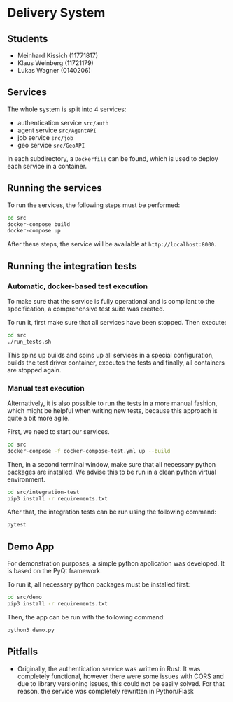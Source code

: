 # Delivery System
## Students
  - Meinhard Kissich (11771817)
  - Klaus Weinberg (11721179)
  - Lukas Wagner (0140206)


## Services

The whole system is split into 4 services:
  - authentication service `src/auth`
  - agent service `src/AgentAPI`
  - job service `src/job`
  - geo service `src/GeoAPI`

In each subdirectory, a `Dockerfile` can be found, which is used to
deploy each service in a container.

## Running the services

To run the services, the following steps must be performed:

```bash
cd src
docker-compose build
docker-compose up
```

After these steps, the service will be available at `http://localhost:8000`.


## Running the integration tests
### Automatic, docker-based test execution
To make sure that the service is fully operational and is compliant to the
specification, a comprehensive test suite was created. 

To run it, first make sure that all services have been stopped. Then execute:
```bash
cd src
./run_tests.sh
```

This spins up builds and spins up all services in a special configuration, builds the test driver container, executes the tests
and finally, all containers are stopped again.

### Manual test execution
Alternatively, it is also possible to run the tests in a more manual fashion, which might be helpful when writing new tests, because 
this approach is quite a bit more agile.

First, we need to start our services.
```bash
cd src
docker-compose -f docker-compose-test.yml up --build
```

Then, in a second terminal window, make sure that all necessary python packages are installed. We advise this to be run in a clean python virtual environment. 
```bash
cd src/integration-test
pip3 install -r requirements.txt
```

After that, the integration tests can be run using the following command:
```bash
pytest
```

## Demo App
For demonstration purposes, a simple python application was developed. It is based on the PyQt framework.

To run it, all necessary python packages must be installed first:
```bash
cd src/demo
pip3 install -r requirements.txt
```

Then, the app can be run with the following command:
```bash
python3 demo.py
```

## Pitfalls
 - Originally, the authentication service was written in Rust. It was completely functional, however there were some issues with CORS and due to library versioning issues, this could not be easily solved. For that reason, the service was completely rewritten in Python/Flask
